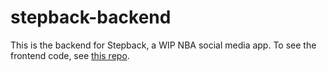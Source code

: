 # stepback-backend

This is the backend for Stepback, a WIP NBA social media app. To see the frontend code, see [this repo](https://github.com/ajuneja23/stepback-frontend "Frontend").
